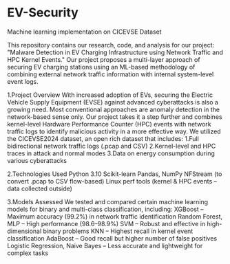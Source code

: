 # EV-Security
Machine learning implementation on CICEVSE Dataset

This repository contains our research, code, and analysis for our project: "Malware Detection in EV Charging Infrastructure using Network Traffic and HPC Kernel Events." Our project proposes a multi-layer approach of securing EV charging stations using an ML-based methodology of combining external network traffic information with internal system-level event logs.

1.Project Overview
With increased adoption of EVs, securing the Electric Vehicle Supply Equipment (EVSE) against advanced cyberattacks is also a growing need. Most conventional approaches are anomaly detection in the network-based sense only. Our project takes it a step further and combines kernel-level Hardware Performance Counter (HPC) events with network traffic logs to identify malicious activity in a more effective way.
We utilized the CICEVSE2024 dataset, an open rich dataset that includes:
1.Full bidirectional network traffic logs (.pcap and CSV)
2.Kernel-level and HPC traces in attack and normal modes
3.Data on energy consumption during various cyberattacks

2.Technologies Used
  Python 3.10
  Scikit-learn
  Pandas, NumPy
  NFStream (to convert .pcap to CSV flow-based)
  Linux perf tools (kernel & HPC events – data collected outside)

3.Models Assessed
We tested and compared certain machine learning models for binary and multi-class classification, including:
  XGBoost – Maximum accuracy (99.2%) in network traffic identification
  Random Forest, MLP – High performance (98.6–98.9%)
  SVM – Robust and effective in high-dimensional binary problems
  KNN – Highest recall in kernel event classification
  AdaBoost – Good recall but higher number of false positives
  Logistic Regression, Naive Bayes – Less accurate and lightweight for complex tasks
